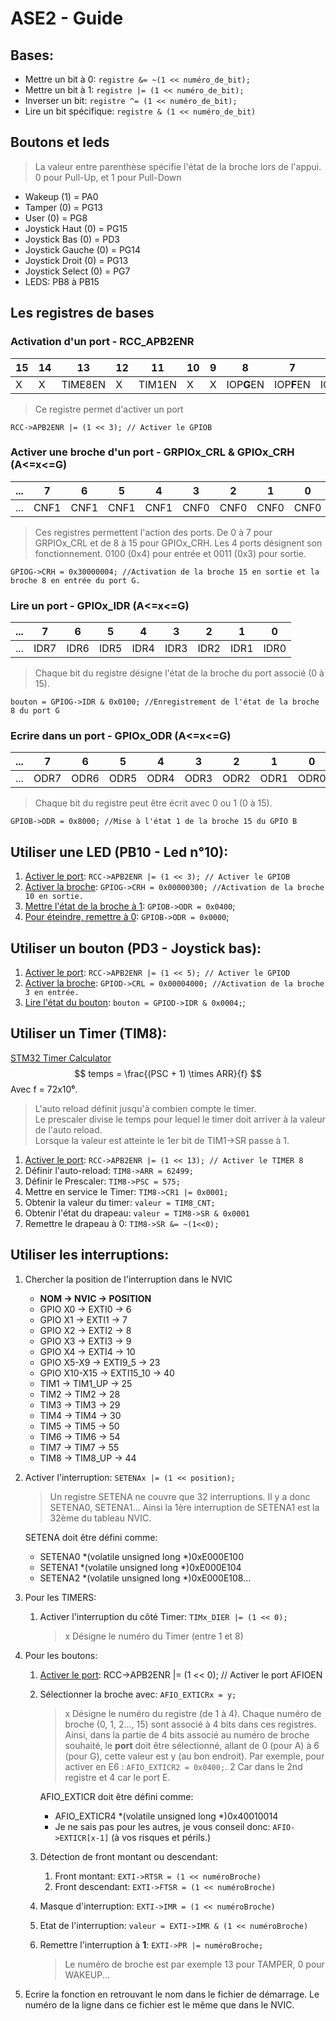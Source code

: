 

# ASE2 - Guide

## Bases:
- Mettre un bit à 0: `registre &= ~(1 << numéro_de_bit);`
- Mettre un bit à 1: `registre |= (1 << numéro_de_bit);`
- Inverser un bit: `registre ^= (1 << numéro_de_bit);`
- Lire un bit spécifique: `registre & (1 << numéro_de_bit)`

## Boutons et leds

> La valeur entre parenthèse spécifie l'état de la broche lors de l'appui. 0 pour Pull-Up, et 1 pour Pull-Down

- Wakeup (1) = PA0
- Tamper (0) = PG13
- User (0) = PG8
- Joystick Haut (0) = PG15
- Joystick Bas (0) = PD3
- Joystick Gauche (0) = PG14
- Joystick Droit (0) = PG13
- Joystick Select (0) = PG7
- LEDS: PB8 à PB15

## Les registres de bases

[//]: # (enable-port)
### Activation d'un port - RCC_APB2ENR 

|15|14|13|12|11|10|9|8|7|6|5|4|3|2|1|0|
|-|-|-|-|-|-|-|-|-|-|-|-|-|-|-|-|
|X|X|TIME8EN|X|TIM1EN|X|X|IOP**G**EN|IOP**F**EN|IOP**E**EN|IOP**D**EN|IOP**C**EN|IOP**B**EN|IOP**A**EN|X|AFIOEN|

> Ce registre permet d'activer un port

`RCC->APB2ENR |= (1 << 3); // Activer le GPIOB`

### Activer une broche d'un port - GRPIOx_CRL & GPIOx_CRH (A<=x<=G)

|...|7|6|5|4|3|2|1|0|
|-|-|-|-|-|-|-|-|-|
|...|CNF1|CNF1|CNF1|CNF1|CNF0|CNF0|CNF0|CNF0|

> Ces registres permettent l'action des ports. De 0 à 7 pour GRPIOx_CRL et de 8 à 15 pour GPIOx_CRH. 
Les 4 ports désignent son fonctionnement. 0100 (0x4) pour entrée et 0011 (0x3) pour sortie.

`GPIOG->CRH = 0x30000004; //Activation de la broche 15 en sortie et la broche 8 en entrée du port G.`

### Lire un port - GPIOx_IDR (A<=x<=G)

|...|7|6|5|4|3|2|1|0|
|-|-|-|-|-|-|-|-|-|
|...|IDR7|IDR6|IDR5|IDR4|IDR3|IDR2|IDR1|IDR0|

> Chaque bit du registre désigne l'état de la broche du port associé (0 à 15).

`bouton = GPIOG->IDR & 0x0100; //Enregistrement de l'état de la broche 8 du port G`

### Ecrire dans un port - GPIOx_ODR (A<=x<=G)

|...|7|6|5|4|3|2|1|0|
|-|-|-|-|-|-|-|-|-|
|...|ODR7|ODR6|ODR5|ODR4|ODR3|ODR2|ODR1|ODR0|

> Chaque bit du registre peut être écrit avec 0 ou 1 (0 à 15).

`GPIOB->ODR = 0x8000; //Mise à l'état 1 de la broche 15 du GPIO B`

## Utiliser une LED (PB10 - Led n°10):

1. [Activer le port](#activation-dun-port---rcc_apb2enr): `RCC->APB2ENR |= (1 << 3); // Activer le GPIOB`
2. [Activer la broche](#activer-une-broche-dun-port---grpiox_crl--gpiox_crh-axg): `GPIOG->CRH = 0x00000300; //Activation de la broche 10 en sortie.`
3. [Mettre l'état de la broche à 1](#ecrire-dans-un-port---gpiox_odr-axg): `GPIOB->ODR = 0x0400`;
4. [ Pour éteindre, remettre à 0](#ecrire-dans-un-port---gpiox_odr-axg): `GPIOB->ODR = 0x0000`;

## Utiliser un bouton (PD3 - Joystick bas):

1. [Activer le port](#activation-dun-port---rcc_apb2enr): `RCC->APB2ENR |= (1 << 5); // Activer le GPIOD`
2. [Activer la broche](#activer-une-broche-dun-port---grpiox_crl--gpiox_crh-axg): `GPIOD->CRL = 0x00004000; //Activation de la broche 3 en entrée.`
3. [Lire l'état du bouton](#lire-un-port---gpiox_idr-axg): `bouton = GPIOD->IDR & 0x0004;`;

## Utiliser un Timer (TIM8):

[STM32 Timer Calculator](https://deepbluembedded.com/stm32-timer-calculator/)
$$
temps = \frac{(PSC + 1) \times ARR}{f}
$$
Avec f = 72x10⁶.

> L'auto reload définit jusqu'à combien compte le timer.  
> Le prescaler divise le temps pour lequel le timer doit arriver à la valeur de l'auto reload.  
> Lorsque la valeur est atteinte le 1er bit de TIM1->SR passe à 1.

1. [Activer le port](#activation-dun-port---rcc_apb2enr): `RCC->APB2ENR |= (1 << 13); // Activer le TIMER 8`
3. Définir l'auto-reload: `TIM8->ARR = 62499;`
2. Définir le Prescaler: `TIM8->PSC = 575;`
4. Mettre en service le Timer: `TIM8->CR1 |= 0x0001;`
5. Obtenir la valeur du timer: `valeur = TIM8_CNT;`
6. Obtenir l'état du drapeau: `valeur = TIM8->SR & 0x0001`
7. Remettre le drapeau à 0: `TIM8->SR &= ~(1<<0);`
## Utiliser les interruptions:
1. Chercher la position de l'interruption dans le NVIC
    - **NOM -> NVIC -> POSITION**
    - GPIO X0 -> EXTI0 -> 6
    - GPIO X1 -> EXTI1 -> 7
    - GPIO X2 -> EXTI2 -> 8
    - GPIO X3 -> EXTI3 -> 9
    - GPIO X4 -> EXTI4 -> 10
    - GPIO X5-X9 -> EXTI9_5 -> 23
    - GPIO X10-X15 -> EXTI15_10 -> 40
    - TIM1 -> TIM1_UP -> 25
    - TIM2 -> TIM2 -> 28
    - TIM3 -> TIM3 -> 29
    - TIM4 -> TIM4 -> 30
    - TIM5 -> TIM5 -> 50
    - TIM6 -> TIM6 -> 54
    - TIM7 -> TIM7 -> 55
    - TIM8 -> TIM8_UP -> 44
2. Activer l'interruption: `SETENAx |= (1 << position);`  
   > Un registre SETENA ne couvre que 32 interruptions. Il y a donc SETENA0, SETENA1... Ainsi la 1ère interruption de SETENA1 est la 32ème du tableau NVIC.  
   
   SETENA doit être défini comme:  
    - SETENA0 *(volatile unsigned long *)0xE000E100
    - SETENA1 *(volatile unsigned long *)0xE000E104
    - SETENA2 *(volatile unsigned long *)0xE000E108...
3. Pour les TIMERS:
   1. Activer l'interruption du côté Timer: `TIMx_DIER |= (1 << 0);` 
        >x Désigne le numéro du Timer (entre 1 et 8)
4. Pour les boutons:
   1. [Activer le port](#activation-dun-port---rcc_apb2enr): RCC->APB2ENR |= (1 << 0); // Activer le port AFIOEN
   2. Sélectionner la broche avec: `AFIO_EXTICRx = y;`
        > x Désigne le numéro du registre (de 1 à 4). Chaque numéro de broche (0, 1, 2..., 15) sont associé à 4 bits dans ces registres. Ainsi, dans la partie de 4 bits associé au numéro de broche souhaité, le **port** doit être sélectionné, allant de 0 (pour A) à 6 (pour G), cette valeur est y (au bon endroit). Par exemple, pour activer en E6 : `AFIO_EXTICR2 = 0x0400;`. 2 Car dans le 2nd registre et 4 car le port E.

        AFIO_EXTICR doit être défini comme:
        - AFIO_EXTICR4 *(volatile unsigned long *)0x40010014
        - Je ne sais pas pour les autres, je vous conseil donc: `AFIO->EXTICR[x-1]` (à vos risques et périls.)
    3. Détection de front montant ou descendant:
       1. Front montant: `EXTI->RTSR = (1 << numéroBroche)`
       2. Front descendant: `EXTI->FTSR = (1 << numéroBroche)`
    4. Masque d'interruption: `EXTI->IMR = (1 << numéroBroche)` 
    5. Etat de l'interruption: `valeur = EXTI->IMR & (1 << numéroBroche)`
    6. Remettre l'interruption à **1**: `EXTI->PR |= numéroBroche;`
        > Le numéro de broche est par exemple 13 pour TAMPER, 0 pour WAKEUP...
 5. Ecrire la fonction en retrouvant le nom dans le fichier de démarrage. Le numéro de la ligne dans ce fichier est le même que dans le NVIC.
        




